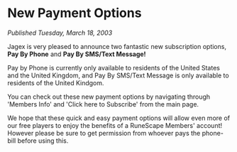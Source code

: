 # New Payment Options
*Published Tuesday, March 18, 2003*

Jagex is very pleased to announce two fantastic new subscription options, **Pay By Phone** and **Pay By SMS/Text Message!**

Pay by Phone is currently only available to residents of the United States and the United Kingdom, and Pay By SMS/Text Message is only available to residents of the United Kindgom.

You can check out these new payment options by navigating through 'Members Info' and 'Click here to Subscribe' from the main page.

We hope that these quick and easy payment options will allow even more of our free players to enjoy the benefits of a RuneScape Members' account! However please be sure to get permission from whoever pays the phone-bill before using this.

